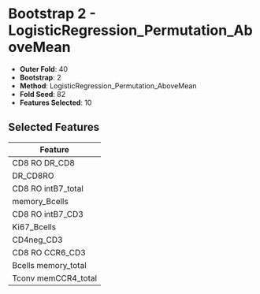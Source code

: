 # Bootstrap 2 - LogisticRegression_Permutation_AboveMean

- **Outer Fold**: 40
- **Bootstrap**: 2
- **Method**: LogisticRegression_Permutation_AboveMean
- **Fold Seed**: 82
- **Features Selected**: 10

## Selected Features

| Feature |
|---------|
| CD8 RO DR_CD8 |
| DR_CD8RO |
| CD8 RO intB7_total |
| memory_Bcells |
| CD8 RO intB7_CD3 |
| Ki67_Bcells |
| CD4neg_CD3 |
| CD8 RO CCR6_CD3 |
| Bcells memory_total |
| Tconv memCCR4_total |
